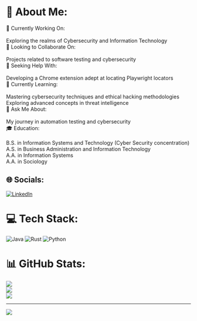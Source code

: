 # 💫 About Me:
🔭 Currently Working On:<br><br>Exploring the realms of Cybersecurity and Information Technology<br>👥 Looking to Collaborate On:<br><br>Projects related to software testing and cybersecurity<br>🤝 Seeking Help With:<br><br>Developing a Chrome extension adept at locating Playwright locators<br>🌱 Currently Learning:<br><br>Mastering cybersecurity techniques and ethical hacking methodologies<br>Exploring advanced concepts in threat intelligence<br>💬 Ask Me About:<br><br>My journey in automation testing and cybersecurity<br>🎓 Education:<br><br>B.S. in Information Systems and Technology (Cyber Security concentration)<br>A.S. in Business Administration and Information Technology<br>A.A. in Information Systems<br>A.A. in Sociology


## 🌐 Socials:
[![LinkedIn](https://img.shields.io/badge/LinkedIn-%230077B5.svg?logo=linkedin&logoColor=white)](https://linkedin.com/in/https://www.linkedin.com/in/gilirene2/) 

# 💻 Tech Stack:
![Java](https://img.shields.io/badge/java-%23ED8B00.svg?style=for-the-badge&logo=openjdk&logoColor=white) ![Rust](https://img.shields.io/badge/rust-%23000000.svg?style=for-the-badge&logo=rust&logoColor=white) ![Python](https://img.shields.io/badge/python-3670A0?style=for-the-badge&logo=python&logoColor=ffdd54)
# 📊 GitHub Stats:
![](https://github-readme-stats.vercel.app/api?username=gilirene2&theme=radical&hide_border=false&include_all_commits=true&count_private=true)<br/>
![](https://github-readme-streak-stats.herokuapp.com/?user=gilirene2&theme=radical&hide_border=false)<br/>
![](https://github-readme-stats.vercel.app/api/top-langs/?username=gilirene2&theme=radical&hide_border=false&include_all_commits=true&count_private=true&layout=compact)

---
[![](https://visitcount.itsvg.in/api?id=gilirene2&icon=0&color=0)](https://visitcount.itsvg.in)

<!-- Proudly created with GPRM ( https://gprm.itsvg.in ) -->
